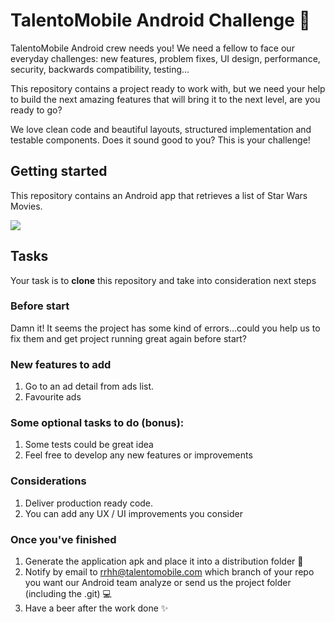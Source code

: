 # TalentoMobile Android Challenge 🚀

TalentoMobile Android crew needs you! We need a fellow to face our everyday challenges: new features, problem fixes, UI design, performance, security, backwards compatibility, testing...

This repository contains a project ready to work with, but we need your help to build the next amazing features that will bring it to the next level, are you ready to go?

We love clean code and beautiful layouts, structured implementation and testable components. Does it sound good to you? This is your challenge!

## Getting started

This repository contains an Android app that retrieves a list of Star Wars Movies.

![](https://raw.githubusercontent.com/talento-mobile/android-challenge/main/Screenshot%202020-10-29%20at%2009.19.50.png)

## Tasks

Your task is to  **clone** this repository and take into consideration next steps

### Before start

Damn it! It seems the project has some kind of errors...could you help us to fix them and get project running great again before start?

### New features to add

1.  Go to an ad detail from ads list.
2.  Favourite ads

### Some optional tasks to do (bonus):

1.  Some tests could be great idea
2.  Feel free to develop any new features or improvements

### Considerations

1.  Deliver production ready code.
2.  You can add any UX / UI improvements you consider

### Once you've finished

1.  Generate the application apk and place it into a distribution folder 📱
2.  Notify by email to  [rrhh@talentomobile.com](mailto:rrhh@talentomobile.com)  which branch of your repo you want our Android team analyze or send us the project folder (including the .git) 💻
3.  Have a beer after the work done ✨
